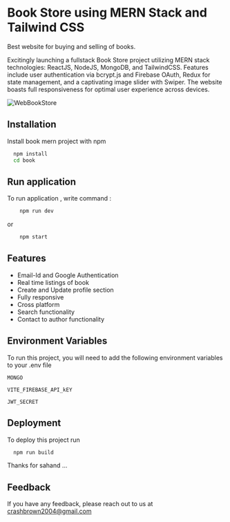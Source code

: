 
# Book Store using MERN Stack and Tailwind CSS

Best website for buying and selling of books.


Excitingly launching a fullstack Book Store project utilizing MERN stack technologies: ReactJS, NodeJS, MongoDB, and TailwindCSS. Features include user authentication via bcrypt.js and Firebase OAuth, Redux for state management, and a captivating image slider with Swiper. The website boasts full responsiveness for optimal user experience across devices.


![WebBookStore](https://github.com/user-attachments/assets/039f1222-de50-4333-af9e-5f07560c8136)

## Installation

Install book mern project with npm

```bash
  npm install 
  cd book
```
    
## Run application

To run application , write command : 

```bash
    npm run dev
```

or 

```bash
    npm start
```

## Features

- Email-Id and Google Authentication
- Real time listings of book
- Create and Update profile section
- Fully responsive
- Cross platform
- Search functionality
- Contact to author functionality


## Environment Variables

To run this project, you will need to add the following environment variables to your .env file

`MONGO`

`VITE_FIREBASE_API_kEY`

`JWT_SECRET`

## Deployment

To deploy this project run

```bash
  npm run build
```


Thanks for sahand ...


## Feedback

If you have any feedback, please reach out to us at crashbrown2004@gmail.com

